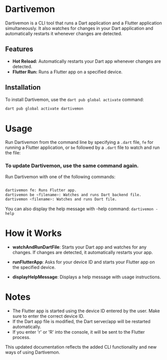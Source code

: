 # Dartivemon

Dartivemon is a CLI tool that runs a Dart application and a Flutter application simultaneously. It also watches for changes in your Dart application and automatically restarts it whenever changes are detected.

## Features
- **Hot Reload:** Automatically restarts your Dart app whenever changes are detected.
- **Flutter Run:** Runs a Flutter app on a specified device.

## Installation
To install Dartivemon, use the `dart pub global activate` command:
```bash
dart pub global activate dartivemon
```
# Usage
Run Dartivemon from the command line by specifying a `.dart` file, `fe` for running a Flutter application, or `be` followed by a `.dart` file to watch and run the file:
### To update Dartivemon, use the same command again.
Run Dartivemon with one of the following commands:

```bash

dartivemon fe: Runs Flutter app.
dartivemon be <filename>: Watches and runs Dart backend file.
dartivemon <filename>: Watches and runs Dart file.
```
You can also display the help message with -help command:
`dartivemon -help`

# How it Works
* **watchAndRunDartFile**: Starts your Dart app and watches for any changes. If changes are detected, it automatically restarts your app.

* **runFlutterApp**: Asks for your device ID and starts your Flutter app on the specified device.

* **displayHelpMessage**: Displays a help message with usage instructions.
# Notes
* The Flutter app is started using the device ID entered by the user. Make sure to enter the correct device ID.
* If the Dart app file is modified, the Dart server/app will be restarted automatically.
* If you enter 'r' or 'R' into the console, it will be sent to the Flutter process.


This updated documentation reflects the added CLI functionality and new ways of using Dartivemon.
